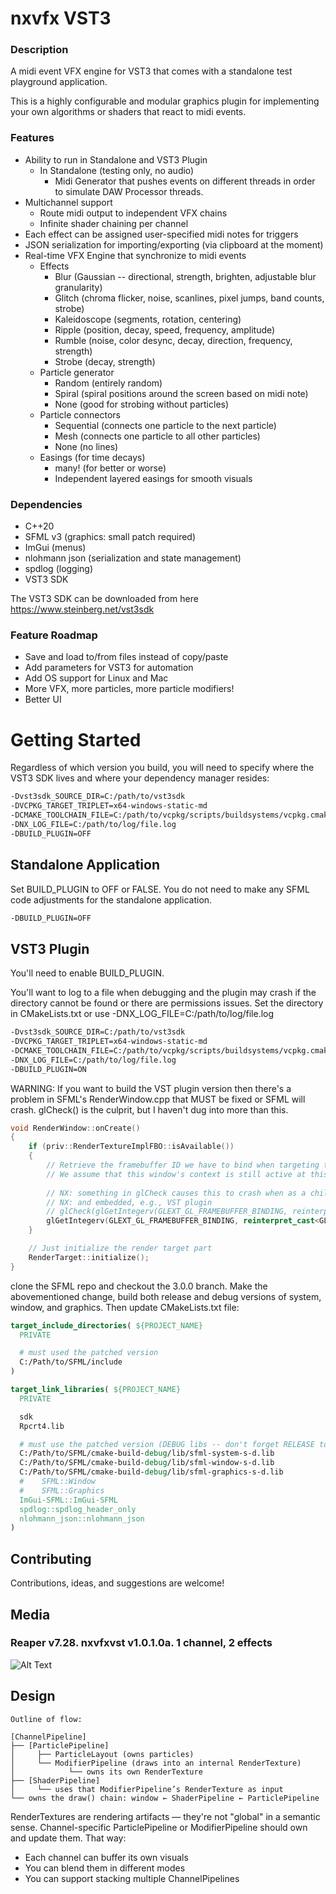# nxvfx VST3

### Description

A midi event VFX engine for VST3 that comes with a standalone test playground application. 

This is a highly configurable and modular graphics plugin for implementing your own algorithms or shaders 
that react to midi events.

### Features

* Ability to run in Standalone and VST3 Plugin
  * In Standalone (testing only, no audio)
    * Midi Generator that pushes events on different threads in order to
      simulate DAW Processor threads.
* Multichannel support
  * Route midi output to independent VFX chains
  * Infinite shader chaining per channel
* Each effect can be assigned user-specified midi notes for triggers
* JSON serialization for importing/exporting (via clipboard at the moment)
* Real-time VFX Engine that synchronize to midi events
  * Effects
    * Blur (Gaussian -- directional, strength, brighten, adjustable blur granularity)
    * Glitch (chroma flicker, noise, scanlines, pixel jumps, band counts, strobe)
    * Kaleidoscope (segments, rotation, centering)
    * Ripple (position, decay, speed, frequency, amplitude)
    * Rumble (noise, color desync, decay, direction, frequency, strength)
    * Strobe (decay, strength)
  * Particle generator
    * Random (entirely random)
    * Spiral (spiral positions around the screen based on midi note)
    * None (good for strobing without particles)
  * Particle connectors
    * Sequential (connects one particle to the next particle)
    * Mesh (connects one particle to all other particles)
    * None (no lines)
  * Easings (for time decays)
    * many! (for better or worse)
    * Independent layered easings for smooth visuals

### Dependencies

* C++20
* SFML v3 (graphics: small patch required)
* ImGui (menus)
* nlohmann json (serialization and state management)
* spdlog (logging)
* VST3 SDK

The VST3 SDK can be downloaded from here https://www.steinberg.net/vst3sdk

### Feature Roadmap

* Save and load to/from files instead of copy/paste
* Add parameters for VST3 for automation
* Add OS support for Linux and Mac
* More VFX, more particles, more particle modifiers!
* Better UI

# Getting Started

Regardless of which version you build, you will need to specify where the 
VST3 SDK lives and where your dependency manager resides:

```bash
-Dvst3sdk_SOURCE_DIR=C:/path/to/vst3sdk
-DVCPKG_TARGET_TRIPLET=x64-windows-static-md
-DCMAKE_TOOLCHAIN_FILE=C:/path/to/vcpkg/scripts/buildsystems/vcpkg.cmake
-DNX_LOG_FILE=C:/path/to/log/file.log
-DBUILD_PLUGIN=OFF
```

## Standalone Application

Set BUILD_PLUGIN to OFF or FALSE. You do not need to make any SFML 
code adjustments for the standalone application. 

```bash
-DBUILD_PLUGIN=OFF
```

## VST3 Plugin

You'll need to enable BUILD_PLUGIN.

You'll want to log to a file when debugging 
and the plugin may crash if the directory cannot be found or
there are permissions issues. Set the directory in CMakeLists.txt
or use -DNX_LOG_FILE=C:/path/to/log/file.log

```bash
-Dvst3sdk_SOURCE_DIR=C:/path/to/vst3sdk
-DVCPKG_TARGET_TRIPLET=x64-windows-static-md
-DCMAKE_TOOLCHAIN_FILE=C:/path/to/vcpkg/scripts/buildsystems/vcpkg.cmake
-DNX_LOG_FILE=C:/path/to/log/file.log
-DBUILD_PLUGIN=ON
```

WARNING: If you want to build the VST plugin version then there's a problem in
SFML's RenderWindow.cpp that MUST be fixed or SFML will crash.
glCheck() is the culprit, but I haven't dug into more than this.

```cpp
void RenderWindow::onCreate()
{
    if (priv::RenderTextureImplFBO::isAvailable())
    {
        // Retrieve the framebuffer ID we have to bind when targeting the window for rendering
        // We assume that this window's context is still active at this point
        
        // NX: something in glCheck causes this to crash when as a child window
        // NX: and embedded, e.g., VST plugin
        // glCheck(glGetIntegerv(GLEXT_GL_FRAMEBUFFER_BINDING, reinterpret_cast<GLint*>(&m_defaultFrameBuffer)));
        glGetIntegerv(GLEXT_GL_FRAMEBUFFER_BINDING, reinterpret_cast<GLint*>(&m_defaultFrameBuffer));
    }

    // Just initialize the render target part
    RenderTarget::initialize();
}
```

clone the SFML repo and checkout the 3.0.0 branch. Make the abovementioned 
change, build both release and debug versions of system, window, and 
graphics. Then update CMakeLists.txt file:

```cmake
target_include_directories( ${PROJECT_NAME}
  PRIVATE

  # must used the patched version
  C:/Path/to/SFML/include
)

target_link_libraries( ${PROJECT_NAME}
  PRIVATE

  sdk
  Rpcrt4.lib

  # must use the patched version (DEBUG libs -- don't forget RELEASE too)
  C:/Path/to/SFML/cmake-build-debug/lib/sfml-system-s-d.lib
  C:/Path/to/SFML/cmake-build-debug/lib/sfml-window-s-d.lib
  C:/Path/to/SFML/cmake-build-debug/lib/sfml-graphics-s-d.lib
  #    SFML::Window
  #    SFML::Graphics
  ImGui-SFML::ImGui-SFML
  spdlog::spdlog_header_only
  nlohmann_json::nlohmann_json
)
```

## Contributing

Contributions, ideas, and suggestions are welcome! 

## Media

### Reaper v7.28. nxvfxvst v1.0.1.0a. 1 channel, 2 effects
![Alt Text](https://media1.giphy.com/media/v1.Y2lkPTc5MGI3NjExNWd1ZXEwMHl0NDJlczVmYnQ3YzAzY2w3bGU3dDE1M3QwZjloY3JiNSZlcD12MV9pbnRlcm5hbF9naWZfYnlfaWQmY3Q9Zw/xJvrv2p5RFCdWlpItl/giphy.gif)

## Design

```text
Outline of flow:

[ChannelPipeline]
├── [ParticlePipeline]
│     ├── ParticleLayout (owns particles)
│     └── ModifierPipeline (draws into an internal RenderTexture)
│            └── owns its own RenderTexture
├── [ShaderPipeline]
│     └── uses that ModifierPipeline’s RenderTexture as input
└── owns the draw() chain: window ← ShaderPipeline ← ParticlePipeline

```

RenderTextures are rendering artifacts — they're not "global" in a semantic sense. Channel-specific ParticlePipeline or ModifierPipeline should own and update them. That way:

* Each channel can buffer its own visuals
* You can blend them in different modes
* You can support stacking multiple ChannelPipelines
